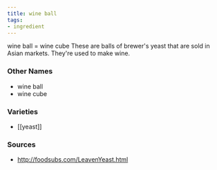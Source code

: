 ```yaml
---
title: wine ball
tags:
- ingredient
---
```

wine ball = wine cube These are balls of brewer's yeast that are sold in Asian markets. They're used to make wine.

### Other Names

* wine ball
* wine cube

### Varieties

* [[yeast]]

### Sources
* http://foodsubs.com/LeavenYeast.html
